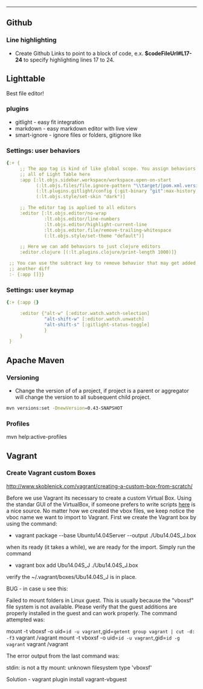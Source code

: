 ---

## Github

### Line highlighting

+ Create Github Links to point to a block of code, e.x.
  **$codeFileUrl#L17-24** to specify highlighting lines 17 to 24.

## Lighttable

Best file editor!

### plugins

+ gitlight - easy fit integration
+ markdown - easy markdown editor with live view
+ smart-ignore - ignore files or folders, gitignore like

### Settings: user behaviors

```yml
{:+ {
     ;; The app tag is kind of like global scope. You assign behaviors that affect
     ;; all of Light Table here
     :app [:lt.objs.sidebar.workspace/workspace.open-on-start
           (:lt.objs.files/file.ignore-pattern "\\target/|pom.xml.versionsBackup|\\.git/|\\.swp")
           (:lt.plugins.gitlight/config {:git-binary "git":max-history 64})
           (:lt.objs.style/set-skin "dark")]

     ;; The editor tag is applied to all editors
     :editor [:lt.objs.editor/no-wrap
              :lt.objs.editor/line-numbers
              :lt.objs.editor/highlight-current-line
              :lt.objs.editor.file/remove-trailing-whitespace
              (:lt.objs.style/set-theme "default")]

     ;; Here we can add behaviors to just clojure editors
     :editor.clojure [(:lt.plugins.clojure/print-length 1000)]}

 ;; You can use the subtract key to remove behavior that may get added by
 ;; another diff
 :- {:app []}}

```

### Settings: user keymap

```yml
{:+ {:app {}

     :editor {"alt-w" [:editor.watch.watch-selection]
              "alt-shift-w" [:editor.watch.unwatch]
              "alt-shift-s" [:gitlight-status-toggle]
              }
     }
 }

```

## Apache Maven

### Versioning

* Change the version of of a project, if project is a parent or aggregator will change the version to all subsequent child project.
```sh
mvn versions:set -DnewVersion=0.43-SNAPSHOT
```
### Profiles

mvn help:active-profiles

## Vagrant

### Create Vagrant custom Boxes

http://www.skoblenick.com/vagrant/creating-a-custom-box-from-scratch/

Before we use Vagrant its necessary to create a custom Virtual Box. Using the standar GUI of the VirtualBox, if someone prefers to write scripts [here](http://www.halfdog.net/Misc/TipsAndTricks/VirtualBox.html) is a nice source. No matter how we created the vbox files, we keep notice the vboc name we want to import to Vagrant. First we create the Vagrant box by using the command:

* vagrant package --base Ubuntu14.04Server --output ./Ubu14.04S_J.box

when its ready (it takes a while), we are ready for the import. Simply run the command

* vagrant box add Ubu14.04S_J ./Ubu14.04S_J.box

verify the ~/.vagrant/boxes/Ubu14.04S_J is in place.



BUG - in case u see this:

Failed to mount folders in Linux guest. This is usually because
the "vboxsf" file system is not available. Please verify that
the guest additions are properly installed in the guest and
can work properly. The command attempted was:

mount -t vboxsf -o uid=`id -u vagrant`,gid=`getent group vagrant | cut -d: -f3` vagrant /vagrant
mount -t vboxsf -o uid=`id -u vagrant`,gid=`id -g vagrant` vagrant /vagrant

The error output from the last command was:

stdin: is not a tty
mount: unknown filesystem type 'vboxsf'

Solution - vagrant plugin install vagrant-vbguest

